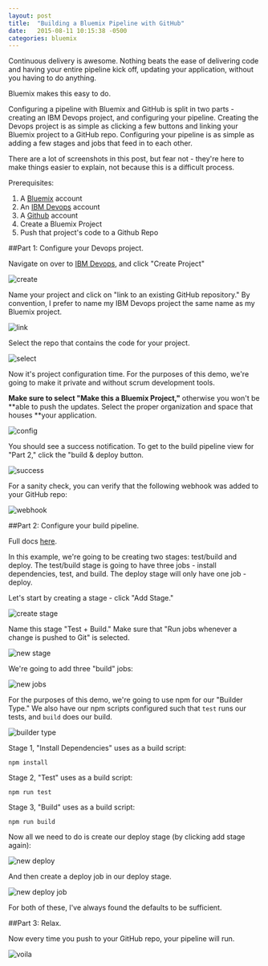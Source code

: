 ```yaml
---
layout: post
title:  "Building a Bluemix Pipeline with GitHub"
date:   2015-08-11 10:15:38 -0500
categories: bluemix
---
```


Continuous delivery is awesome. Nothing beats the ease of delivering code and
having your entire pipeline kick off, updating your application, without you
having to do anything.

Bluemix makes this easy to do.

Configuring a pipeline with Bluemix and GitHub is split in two parts - creating
an IBM Devops project, and configuring your pipeline. Creating the Devops
project is as simple as clicking a few buttons and linking your Bluemix project
to a GitHub repo. Configuring your pipeline is as simple as adding a few stages
and jobs that feed in to each other.

There are a lot of screenshots in this post, but fear not - they're here to make
things easier to explain, not because this is a difficult process.

Prerequisites:

  1. A [Bluemix](https://bluemix.net/) account
  1. An [IBM Devops](https://hub.jazz.net/register) account
  1. A [Github](https://github.com/) account
  1. Create a Bluemix Project
  1. Push that project's code to a Github Repo

##Part 1: Configure your Devops project.

Navigate on over to [IBM Devops](https://hub.jazz.net/), and click "Create
Project"

![create](http://i.imgur.com/zC1yUXo.png)

Name your project and click on "link to an existing GitHub repository." By
convention, I prefer to name my IBM Devops project the same name as my Bluemix
project.

![link](http://i.imgur.com/YKawNQH.png)

Select the repo that contains the code for your project.

![select](http://i.imgur.com/sO78u6W.png)

Now it's project configuration time. For the purposes of this demo, we're going
to make it private and without scrum development tools.

**Make sure to select "Make this a Bluemix Project,"** otherwise you won't be
**able to push the updates. Select the proper organization and space that houses
**your application.

![config](http://i.imgur.com/on8UF7Y.png)

You should see a success notification. To get to the build pipeline view for
"Part 2," click the "build & deploy button.

![success](http://i.imgur.com/Eh6jwI6.png)

For a sanity check, you can verify that the following webhook was added to your
GitHub repo:

![webhook](http://i.imgur.com/3uV0w85.png)

##Part 2: Configure your build pipeline.

Full docs [here](https://hub.jazz.net/docs/deploy/).

In this example, we're going to be creating two stages: test/build and deploy.
The test/build stage is going to have three jobs - install dependencies, test,
and build. The deploy stage will only have one job - deploy.

Let's start by creating a stage - click "Add Stage."

![create stage](http://i.imgur.com/9g8W2T9.png)

Name this stage "Test + Build." Make sure that "Run jobs whenever a change is
pushed to Git" is selected.

![new stage](http://i.imgur.com/nF9ScYM.png)

We're going to add three "build" jobs:

![new jobs](http://i.imgur.com/TpZFaZt.png)

For the purposes of this demo, we're going to use npm for our "Builder Type." We
also have our npm scripts configured such that `test` runs our tests, and
`build` does our build.

![builder type](http://i.imgur.com/ochjTuA.png)

Stage 1, "Install Dependencies" uses as a build script:

    npm install

Stage 2, "Test" uses as a build script:

    npm run test

Stage 3, "Build" uses as a build script:

    npm run build

Now all we need to do is create our deploy stage (by clicking add stage again):

![new deploy](http://i.imgur.com/QL7rtuB.png)

And then create a deploy job in our deploy stage.

![new deploy job](http://i.imgur.com/klUXbHp.png)

For both of these, I've always found the defaults to be sufficient.

##Part 3: Relax.

Now every time you push to your GitHub repo, your pipeline will run.

![voila](http://i.imgur.com/znHuxvy.png)
